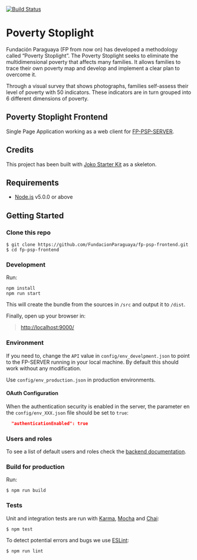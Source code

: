 [![Build Status](https://travis-ci.org/FundacionParaguaya/fp-psp-frontend.svg?branch=master)](https://travis-ci.org/FundacionParaguaya/fp-psp-frontend)

# Poverty Stoplight

Fundación Paraguaya (FP from now on) has developed a methodology called “Poverty
Stoplight”. The Poverty Stoplight seeks to eliminate the multidimensional
poverty that affects many families. It allows families to trace their own
poverty map and develop and implement a clear plan to overcome it.

Through a visual survey that shows photographs, families self-assess their level
of poverty with 50 indicators. These indicators are in turn grouped into 6
different dimensions of poverty.

## Poverty Stoplight Frontend

Single Page Application working as a web client for
[FP-PSP-SERVER](https://github.com/FundacionParaguaya/FP-PSP-SERVER).

## Credits

This project has been built with
[Joko Starter Kit](https://github.com/jokoframework/joko_spa_starter_kit) as a
skeleton.

## Requirements

* [Node.js](https://nodejs.org/) v5.0.0 or above

## Getting Started

### Clone this repo

```shell
$ git clone https://github.com/FundacionParaguaya/fp-psp-frontend.git
$ cd fp-psp-frontend
```

### Development

Run:

```shell
npm install
npm run start
```

This will create the bundle from the sources in `/src` and output it to `/dist`.

Finally, open up your browser in:

> [http://localhost:9000/](http://localhost:9000/)

### Environment

If you need to, change the `API` value in `config/env_develpment.json` to point
to the FP-SERVER running in your local machine. By default this should work
without any modification.

Use `config/env_production.json` in production environments.

#### OAuth Configuration

When the authentication security is enabled in the server, the parameter en the
`config/env_XXX.json` file should be set to `true`:

```json
  "authenticationEnabled": true
```

### Users and roles

To see a list of default users and roles check the [backend documentation](https://github.com/FundacionParaguaya/FP-PSP-SERVER/blob/develop/docs/OAUTH.md#default-roles-and-users).

### Build for production

Run:

```shell
$ npm run build
```

### Tests

Unit and integration tests are run with
[Karma](http://karma-runner.github.io/0.12/index.html),
[Mocha](http://mochajs.org/) and [Chai](http://chaijs.com/):

```shell
$ npm test
```

To detect potential errors and bugs we use [ESLint](https://eslint.org/):

```shell
$ npm run lint
```
